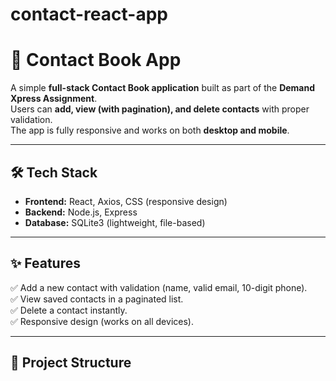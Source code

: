 # contact-react-app
# 📒 Contact Book App

A simple **full-stack Contact Book application** built as part of the **Demand Xpress Assignment**.  
Users can **add, view (with pagination), and delete contacts** with proper validation.  
The app is fully responsive and works on both **desktop and mobile**.

---

## 🛠️ Tech Stack
- **Frontend:** React, Axios, CSS (responsive design)
- **Backend:** Node.js, Express
- **Database:** SQLite3 (lightweight, file-based)

---

## ✨ Features
✅ Add a new contact with validation (name, valid email, 10-digit phone).  
✅ View saved contacts in a paginated list.  
✅ Delete a contact instantly.  
✅ Responsive design (works on all devices).  

---

## 📂 Project Structure

